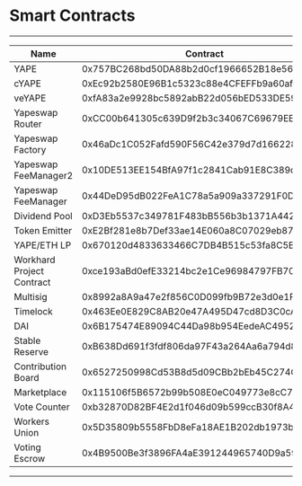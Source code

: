 # Smart Contracts
---

|   Name   | Contract | 
| -------- | -------- | 
| YAPE    | 0x757BC268bd50DA88b2d0cf1966652B18e56CA803|
|cYAPE	|0xEc92b2580E96B1c5323c88e4CFEFFb9a60af695A	|
|veYAPE	|0xfA83a2e9928bc5892abB22d056bED533DE59ef78	|
|Yapeswap Router|	0xCC00b641305c639D9f2b3c34067C69679EE1DBEF|
|Yapeswap Factory	|0x46aDc1C052Fafd590F56C42e379d7d16622835a2	|
|Yapeswap FeeManager2 |	0x10DE513EE154BfA97f1c2841Cab91E8C389c7c72	|
|Yapeswap FeeManager	|0x44DeD95dB022FeA1C78a5a909a337291F0D081b6	|
|Dividend Pool	|0xD3Eb5537c349781F483bB556b3b1371A442338fc	|
|Token Emitter	|0xE2Bf281e8b7Def33ae14E060a8C07029eb87829B	|
|YAPE/ETH LP	|0x670120d4833633466C7DB4B515c53fa8C5B33B97	|
|Workhard Project Contract	|0xce193aBd0efE33214bc2e1Ce96984797FB701bFD	|
|Multisig	|0x8992a8A9a47e2f856C0D099fb9B72e3d0e1F8bce	|
|Timelock	|0x463Ee0E829C8AB20e47A495D47cd8D3C0cA78D8B	|
|DAI|	0x6B175474E89094C44Da98b954EedeAC495271d0F	|
|Stable Reserve	|0xB638Dd691f3fdf806da97F43a264Aa6a794d8e4C	|
|Contribution Board	|0x6527250998Cd53B8d5d09CBb2bEb45C274C4B9D2	|
|Marketplace	|0x115106f5B6572b99b508E0eC049773e8cC701C3C|	
|Vote Counter	|0xb32870D82BF4E2d1f046d09b599ccB30f8A47A2c|
|Workers Union	|0x5D35809b5558FbD8eFa18AE1B202db1973b95DdB	|
|Voting Escrow	|0x4B9500Be3f3896FA4aE391244965740D9a59F1D6|

---

